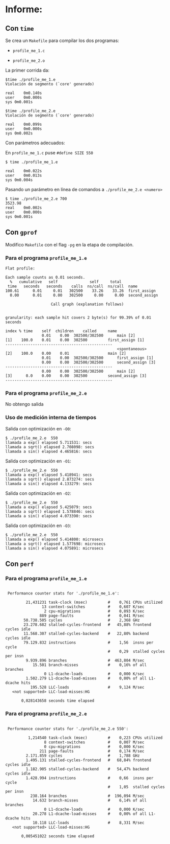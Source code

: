 # Informe:

## Con `time`

Se crea un `Makefile` para compilar los dos programas:

* `profile_me_1.c`  

* `profile_me_2.o`


La primer corrida da:

```
$time ./profile_me_1.e 
Violación de segmento (`core' generado)

real	0m0.140s
user	0m0.000s
sys	0m0.001s
```

```
$time ./profile_me_2.e 
Violación de segmento (`core' generado)

real	0m0.099s
user	0m0.000s
sys	0m0.002s

```

Con parámetros adecuados:

En  `profile_me_1.c` puse `#define SIZE 550`


```
$ time ./profile_me_1.e

real	0m0.022s
user	0m0.013s
sys	0m0.004s

```

Pasando un parámetro en línea de comandos a `./profile_me_2.e <numero>` 

```
$ time ./profile_me_2.e 700
3523.98
real	0m0.002s
user	0m0.000s
sys	0m0.001s

```

## Con `gprof`

Modifico `Makefile` con el flag `-pg` en la etapa de compilación.

### Para el programa `profile_me_1.e` 

```
Flat profile:

Each sample counts as 0.01 seconds.
  %   cumulative   self              self     total           
 time   seconds   seconds    calls  ns/call  ns/call  name    
100.61      0.01     0.01   302500    33.26    33.26  first_assign
  0.00      0.01     0.00   302500     0.00     0.00  second_assign
```

```
                    Call graph (explanation follows)


granularity: each sample hit covers 2 byte(s) for 99.39% of 0.01 seconds

index % time    self  children    called     name
                0.01    0.00  302500/302500      main [2]
[1]    100.0    0.01    0.00  302500         first_assign [1]
-----------------------------------------------
                                                 <spontaneous>
[2]    100.0    0.00    0.01                 main [2]
                0.01    0.00  302500/302500      first_assign [1]
                0.00    0.00  302500/302500      second_assign [3]
-----------------------------------------------
                0.00    0.00  302500/302500      main [2]
[3]      0.0    0.00    0.00  302500         second_assign [3]
-----------------------------------------------

```


### Para el programa `profile_me_2.e`

No obtengo salida 


### Uso de medición interna de tiempos

Salida con optimización en `-O0`:

```
$ ./profile_me_2.e  550
llamada a exp() elapsed 5.711531: secs 
llamada a sqrt() elapsed 2.708098: secs 
llamada a sin() elapsed 4.465816: secs
```

Salida con optimización en `-O1`:

```
$ ./profile_me_2.e  550
llamada a exp() elapsed 5.418941: secs 
llamada a sqrt() elapsed 2.873274: secs 
llamada a sin() elapsed 4.133279: secs 

```


Salida con optimización en `-O2`:

```
$ ./profile_me_2.e  550
llamada a exp() elapsed 5.425079: secs 
llamada a sqrt() elapsed 1.578846: secs 
llamada a sin() elapsed 4.073390: secs

```

Salida con optimización en `-O3`:

```
$ ./profile_me_2.e  550
llamada a exp() elapsed 5.414800: microsecs 
llamada a sqrt() elapsed 1.577698: microsecs 
llamada a sin() elapsed 4.075891: microsecs
```

## Con `perf`


### Para el programa `profile_me_1.e` 
```

 Performance counter stats for './profile_me_1.e':

         21,431231 task-clock (msec)         #    0,761 CPUs utilized          
                13 context-switches          #    0,607 K/sec                  
                 2 cpu-migrations            #    0,093 K/sec                  
               889 page-faults               #    0,041 M/sec                  
        50.738.505 cycles                    #    2,368 GHz                    
        23.278.682 stalled-cycles-frontend   #   45,88% frontend cycles idle   
        11.568.307 stalled-cycles-backend    #   22,80% backend  cycles idle   
        79.129.832 instructions              #    1,56  insns per cycle        
                                             #    0,29  stalled cycles per insn
         9.939.896 branches                  #  463,804 M/sec                  
            15.501 branch-misses             #    0,16% of all branches        
                 0 L1-dcache-loads           #    0,000 K/sec                  
         1.502.279 L1-dcache-load-misses     #    0,00% of all L1-dcache hits  
           195.528 LLC-loads                 #    9,124 M/sec                  
   <not supported> LLC-load-misses:HG      

       0,028143658 seconds time elapsed

```

### Para el programa `profile_me_2.e`
```

 Performance counter stats for './profile_me_2.e 550':

          1,214540 task-clock (msec)         #    0,223 CPUs utilized          
                 8 context-switches          #    0,007 M/sec                  
                 0 cpu-migrations            #    0,000 K/sec                  
               211 page-faults               #    0,174 M/sec                  
         2.171.859 cycles                    #    1,788 GHz                    
         1.495.131 stalled-cycles-frontend   #   68,84% frontend cycles idle   
         1.182.905 stalled-cycles-backend    #   54,47% backend  cycles idle   
         1.428.994 instructions              #    0,66  insns per cycle        
                                             #    1,05  stalled cycles per insn
           238.164 branches                  #  196,094 M/sec                  
            14.632 branch-misses             #    6,14% of all branches        
                 0 L1-dcache-loads           #    0,000 K/sec                  
            20.278 L1-dcache-load-misses     #    0,00% of all L1-dcache hits  
            10.118 LLC-loads                 #    8,331 M/sec                  
   <not supported> LLC-load-misses:HG      

       0,005451022 seconds time elapsed


```
